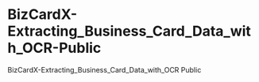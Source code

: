 # BizCardX-Extracting_Business_Card_Data_with_OCR-Public
BizCardX-Extracting_Business_Card_Data_with_OCR Public
